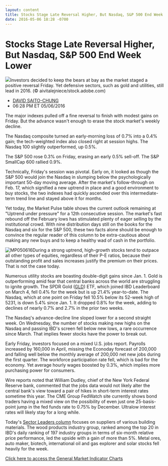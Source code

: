```yaml
---
layout: content
title: Stocks Stage Late Reversal Higher, But Nasdaq, S&P 500 End Week Lower
date: 2016-05-06 18:28 -0700
---
```



Stocks Stage Late Reversal Higher, But Nasdaq, S&P 500 End Week Lower
======================================================================


![](https://www.investors.com/wp-content/uploads/2016/05/BIGPIC-050616-adobe.jpg)Investors decided to keep the bears at bay as the market staged a positive reversal Friday. Yet defensive sectors, such as gold and utilities, still lead in 2016. (© aivitalejniece/stock.adobe.com)




* [DAVID SAITO-CHUNG](https://www.investors.com/author/chungd/ "Posts by DAVID SAITO-CHUNG")
* 06:28 PM ET 05/06/2016




The major indexes pulled off a fine reversal to finish with modest gains on Friday. But the advance wasn't enough to erase the stock market's weekly decline.


The Nasdaq composite turned an early-morning loss of 0.7% into a 0.4% gain; the tech-weighted index also closed right at session highs. The Nasdaq 100 slightly outperformed, up 0.5%.


The S&P 500 rose 0.3% on Friday, erasing an early 0.5% sell-off. The S&P SmallCap 600 rallied 0.9%.


Technically, Friday's session was pivotal. Early on, it looked as though the S&P 500 would join the Nasdaq in slumping below the psychologically important 50-day moving average. After the market's follow-through on Feb. 17, which signified a new uptrend in place and a good environment to buy stocks, the two indexes had quickly ascended over this intermediate-term trend line and stayed above it for months.


Yet today, the Market Pulse table shows the current outlook remaining at "Uptrend under pressure" for a 12th consecutive session. The market's fast rebound off the February lows has stimulated plenty of eager selling by the institutional crowd. With nine distribution days still on the books for the Nasdaq and six for the S&P 500, these two facts alone should be enough to convince the regular reader of this column to be extra-cautious about making any new buys and to keep a healthy wad of cash in the portfolio.


![MP050616](https://www.investors.com/wp-content/uploads/2016/05/MP050616-e1462572958353.jpg)During a strong uptrend, high-growth stocks tend to outpace all other types of equities, regardless of their P-E ratios, because their outstanding profit and sales increases justify the premium on their prices. That is not the case today.


Numerous utility stocks are boasting double-digit gains since Jan. 1. Gold is outperforming amid fear that central banks across the world are struggling to ignite growth. The SPDR Gold ([GLD](https://research.investors.com/quote.aspx?symbol=GLD)) ETF, which joined IBD Leaderboard on March 4, fell 0.4% for the week but is up 21.4% year-to-date. The Nasdaq, which at one point on Friday fell 10.5% below its 52-week high of 5231, is down 5.4% since Jan. 1. It dropped 0.8% for the week, adding to declines of nearly 0.7% and 2.7% in the prior two weeks.


The Nasdaq's advance-decline line sloped lower for a second straight week. On Wednesday, the number of stocks making new highs on the Nasdaq and passing IBD's screen fell below new lows, a rare occurrence since March. That implies fewer stocks have the power to break out.


Early Friday, investors focused on a mixed U.S. jobs report. Payrolls increased by 160,000 in April, missing the Econoday forecast of 200,000 and falling well below the monthly average of 200,000 net new jobs during the first quarter. The workforce participation rate fell, which is bad for the economy. Yet average hourly wages boosted by 0.3%, which implies more purchasing power for consumers.


Wire reports noted that William Dudley, chief of the New York Federal Reserve bank, commented that the jobs data would not likely alter the central bank's view toward a pair of hikes in short-term interest rates sometime this year. The CME Group FedWatch site currently shows bond traders having a mixed view on the possibility of even just one 25-basis-point jump in the fed funds rate to 0.75% by December. Ultralow interest rates will likely stay for a long while.


Today's [Sector Leaders column](http://research.investors.com/stock-lists/sector-leaders) focuses on suppliers of various building materials. The wood products industry group, ranked among the top 20 in IBD's daily ranking of 197 industry groups in terms of six-month relative price performance, led the upside with a gain of more than 5%. Metal ores, auto maker, biotech, international oil and gas explorer and solar stocks fell heavily for the week.


[Click here to access the General Market Indicator Charts](https://www.investors.com/wp-content/uploads/2016/05/GMI050916.pdf)




